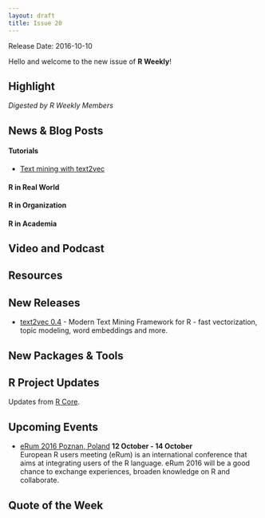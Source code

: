 ```yaml
---
layout: draft
title: Issue 20
---
```


Release Date: 2016-10-10

Hello and welcome to the new issue of **R Weekly**!

## Highlight

*Digested by R Weekly Members*


## News & Blog Posts

#### Tutorials

- [Text mining with text2vec](http://text2vec.org)


#### R in Real World



#### R in Organization



#### R in Academia


## Video and Podcast



## Resources



## New Releases

- [text2vec 0.4](http://dsnotes.com/articles/text2vec-0-4) - Modern Text Mining Framework for R - fast vectorization, topic modeling, word embeddings and more.


## New Packages & Tools



## R Project Updates

Updates from [R Core](http://developer.r-project.org/blosxom.cgi/R-devel/NEWS).




## Upcoming Events

+ [eRum 2016 Poznan, Poland](http://erum.ue.poznan.pl/)  **12 October - 14 October** <br>
European R users meeting (eRum) is an international conference that aims at integrating users of the R language. eRum 2016 will be a good chance to exchange experiences, broaden knowledge on R and collaborate. <br /> 

## Quote of the Week



<p><small id="page_view">&nbsp;</small></p>
